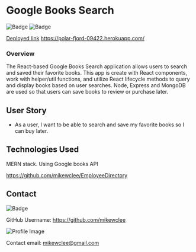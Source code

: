 # Google Books Search

  ![Badge](https://img.shields.io/badge/project-Google_Books_Search-greenn)
  ![Badge](https://img.shields.io/badge/Installation-Axios_bootstrap_react_Express_Mongoose-blue)

  [Deployed link](https://polar-fjord-09422.herokuapp.com/) https://polar-fjord-09422.herokuapp.com/

### Overview

The React-based Google Books Search application allows users to search and saved their favorite books. This app is create with React components, work with helper/util functions, and utilize React lifecycle methods to query and display books based on user searches. Node, Express and MongoDB are used so that users can save books to review or purchase later.

## User Story

* As a user, I want to be able to search and save my favorite books so I can buy later.

## Technologies Used
MERN stack.  Using Google books API

https://github.com/mikewclee/EmployeeDirectory


## Contact
  
![Badge](https://img.shields.io/badge/Github-mikewclee-green) 
  
GitHub Username: https://github.com/mikewclee
  
![Profile Image](https://github.com/mikewclee.png?size=150)
  
Contact email: mikewclee@gmail.com